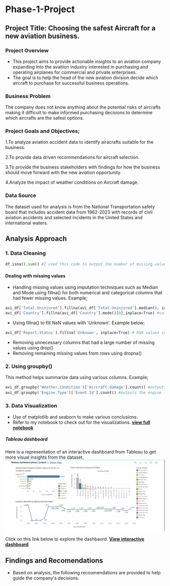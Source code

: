 # Phase-1-Project

## Project Title: Choosing the safest Aircraft for a new aviation business.

### Project Overview
  - This project aims to provide actionable insights to an aviation company expanding into the avaition industry interested in purchasing and operating airplanes for commercial and private enterprises.
  - The goal is to help the head of the new aviation division decide which aircraft to purchase for successful business operations.

### Business Problem
 
 The company does not know anything about the potential risks of aircrafts making it difficult to make informed purchasing decisions to determine which aircrafts are the safest options.

### Project Goals and Objectives;
  
  1.To analyze aviation accident data to identify airacrafts suitable for the business.
  
  2.To provide data driven recommendations for aircraft selection.
  
  3.To provide the business stakeholders with findings for how the business should move forward with the new aviation opportunity.
  
  4.Analyze the impact of weather conditions on Aircraft damage.

### Data Source
The dataset used for analysis is from the National Transportation safety board that includes accident data from 1962-2023 with records of civil aviation accidents and selected incidents in the United States and international waters.

## Analysis Approach

### 1. Data Cleaning
```python
df.isna().sum() #I used this code to output the number of missing values in each column in the dataset.
```
#### Dealing with missing values 
- Handling missing values using imputation techniques such as Median and Mode using fillna() for both numerical and categorical columns that had fewer missing values. Example;
```python
avi_df['Total.Uninjured'].fillna(avi_df['Total.Uninjured'].median(), inplace=True) # numerical column
avi_df['Country'].fillna(avi_df['Country'].mode()[0],inplace=True) #categorical column
```
- Using fillna() to fill  NaN values with 'Unknown'. Example below;
```python
avi_df['Report.Status'].fillna('Unknown', inplace=True) # NaN values in Report.Status column filled with Unknown.
```
- Removing unnecessary columns that had a large number of missing values using drop()
- Removing remaining missing values from rows using dropna()

### 2. Using groupby()
This method helps summarize data using various columns. Example;
```python
avi_df.groupby('Weather.Condition')['Aircraft.damage'].count() #outputs which weather condition had the most number of aircraft damages.
avi_df.groupby('Engine.Type')['Event.Id'].count() #outputs the engine type that caused the most incidents.
```

### 3. Data Visualization
- Use of matplotlib and seaborn to make various conclusions.
- Refer to my notebook to check out for the visualizations. **[view full notebook](index.ipynb)**
##### Tableau dashboard
Here is a representation of an interactive dashboard from Tableau to get more visual insights from the dataset.
![View dashboard](interactive_dashboard.png)

Click on this link below to explore the dashbaord.
**[View interactive dashboard](https://public.tableau.com/app/profile/sharon.thiga/viz/Tableaudashboardphase1project/Dashboard1?publish=yes)**

## Findings and Recomendations
- Based on analysis, the following recoomendations are provided to help guide the company's decisions.
















